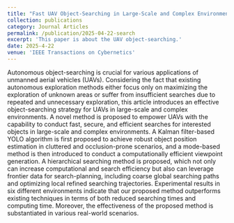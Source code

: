 ```yaml
---
title: "Fast UAV Object-Searching in Large-Scale and Complex Environments"
collection: publications
category: Journal Articles
permalink: /publication/2025-04-22-search
excerpt: 'This paper is about the UAV object-searching.'
date: 2025-4-22
venue: 'IEEE Transactions on Cybernetics'
---
```

Autonomous object-searching is crucial for various applications of unmanned aerial vehicles (UAVs). Considering the fact that existing autonomous exploration methods either focus only on maximizing the exploration of unknown areas or suffer from insufficient searches due to repeated and unnecessary exploration, this article introduces an effective object-searching strategy for UAVs in large-scale and complex environments. A novel method is proposed to empower UAVs with the capability to conduct fast, secure, and efficient searches for interested objects in large-scale and complex environments. A Kalman filter-based YOLO algorithm is first proposed to achieve robust object position estimation in cluttered and occlusion-prone scenarios, and a mode-based method is then introduced to conduct a computationally efficient viewpoint generation. A hierarchical searching method is proposed, which not only can increase computational and search efficiency but also can leverage frontier data for search-planning, including coarse global searching paths and optimizing local refined searching trajectories. Experimental results in six different environments indicate that our proposed method outperforms existing techniques in terms of both reduced searching times and computing time. Moreover, the effectiveness of the proposed method is substantiated in various real-world scenarios.
